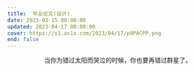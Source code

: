 ```yaml
---
title: 	毕业论文(设计)
date: 2023-03-15 00:00:00
updated: 2023-04-17 00:00:00
cover: https://s1.ax1x.com/2023/04/17/p9PACPP.png
end: false
---
```


<p style="text-align:center">当你为错过太阳而哭泣的时候，你也要再错过群星了。</p>

<!-- more -->